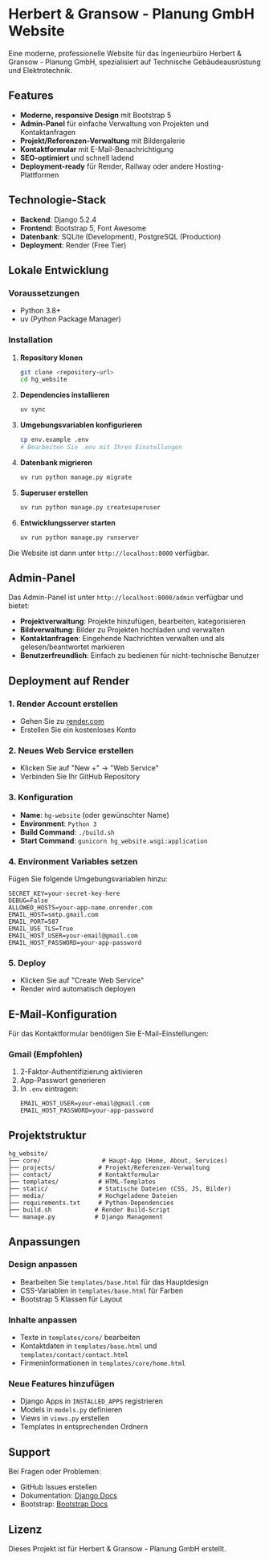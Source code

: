# Herbert & Gransow - Planung GmbH Website

Eine moderne, professionelle Website für das Ingenieurbüro Herbert & Gransow - Planung GmbH, spezialisiert auf Technische Gebäudeausrüstung und Elektrotechnik.

## Features

- **Moderne, responsive Design** mit Bootstrap 5
- **Admin-Panel** für einfache Verwaltung von Projekten und Kontaktanfragen
- **Projekt/Referenzen-Verwaltung** mit Bildergalerie
- **Kontaktformular** mit E-Mail-Benachrichtigung
- **SEO-optimiert** und schnell ladend
- **Deployment-ready** für Render, Railway oder andere Hosting-Plattformen

## Technologie-Stack

- **Backend**: Django 5.2.4
- **Frontend**: Bootstrap 5, Font Awesome
- **Datenbank**: SQLite (Development), PostgreSQL (Production)
- **Deployment**: Render (Free Tier)

## Lokale Entwicklung

### Voraussetzungen

- Python 3.8+
- uv (Python Package Manager)

### Installation

1. **Repository klonen**
   ```bash
   git clone <repository-url>
   cd hg_website
   ```

2. **Dependencies installieren**
   ```bash
   uv sync
   ```

3. **Umgebungsvariablen konfigurieren**
   ```bash
   cp env.example .env
   # Bearbeiten Sie .env mit Ihren Einstellungen
   ```

4. **Datenbank migrieren**
   ```bash
   uv run python manage.py migrate
   ```

5. **Superuser erstellen**
   ```bash
   uv run python manage.py createsuperuser
   ```

6. **Entwicklungsserver starten**
   ```bash
   uv run python manage.py runserver
   ```

Die Website ist dann unter `http://localhost:8000` verfügbar.

## Admin-Panel

Das Admin-Panel ist unter `http://localhost:8000/admin` verfügbar und bietet:

- **Projektverwaltung**: Projekte hinzufügen, bearbeiten, kategorisieren
- **Bildverwaltung**: Bilder zu Projekten hochladen und verwalten
- **Kontaktanfragen**: Eingehende Nachrichten verwalten und als gelesen/beantwortet markieren
- **Benutzerfreundlich**: Einfach zu bedienen für nicht-technische Benutzer

## Deployment auf Render

### 1. Render Account erstellen
- Gehen Sie zu [render.com](https://render.com)
- Erstellen Sie ein kostenloses Konto

### 2. Neues Web Service erstellen
- Klicken Sie auf "New +" → "Web Service"
- Verbinden Sie Ihr GitHub Repository

### 3. Konfiguration
- **Name**: `hg-website` (oder gewünschter Name)
- **Environment**: `Python 3`
- **Build Command**: `./build.sh`
- **Start Command**: `gunicorn hg_website.wsgi:application`

### 4. Environment Variables setzen
Fügen Sie folgende Umgebungsvariablen hinzu:
```
SECRET_KEY=your-secret-key-here
DEBUG=False
ALLOWED_HOSTS=your-app-name.onrender.com
EMAIL_HOST=smtp.gmail.com
EMAIL_PORT=587
EMAIL_USE_TLS=True
EMAIL_HOST_USER=your-email@gmail.com
EMAIL_HOST_PASSWORD=your-app-password
```

### 5. Deploy
- Klicken Sie auf "Create Web Service"
- Render wird automatisch deployen

## E-Mail-Konfiguration

Für das Kontaktformular benötigen Sie E-Mail-Einstellungen:

### Gmail (Empfohlen)
1. 2-Faktor-Authentifizierung aktivieren
2. App-Passwort generieren
3. In `.env` eintragen:
   ```
   EMAIL_HOST_USER=your-email@gmail.com
   EMAIL_HOST_PASSWORD=your-app-password
   ```

## Projektstruktur

```
hg_website/
├── core/                 # Haupt-App (Home, About, Services)
├── projects/            # Projekt/Referenzen-Verwaltung
├── contact/             # Kontaktformular
├── templates/           # HTML-Templates
├── static/              # Statische Dateien (CSS, JS, Bilder)
├── media/               # Hochgeladene Dateien
├── requirements.txt     # Python-Dependencies
├── build.sh            # Render Build-Script
└── manage.py           # Django Management
```

## Anpassungen

### Design anpassen
- Bearbeiten Sie `templates/base.html` für das Hauptdesign
- CSS-Variablen in `templates/base.html` für Farben
- Bootstrap 5 Klassen für Layout

### Inhalte anpassen
- Texte in `templates/core/` bearbeiten
- Kontaktdaten in `templates/base.html` und `templates/contact/contact.html`
- Firmeninformationen in `templates/core/home.html`

### Neue Features hinzufügen
- Django Apps in `INSTALLED_APPS` registrieren
- Models in `models.py` definieren
- Views in `views.py` erstellen
- Templates in entsprechenden Ordnern

## Support

Bei Fragen oder Problemen:
- GitHub Issues erstellen
- Dokumentation: [Django Docs](https://docs.djangoproject.com/)
- Bootstrap: [Bootstrap Docs](https://getbootstrap.com/docs/)

## Lizenz

Dieses Projekt ist für Herbert & Gransow - Planung GmbH erstellt.

